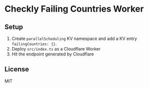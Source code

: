 # Checkly Failing Countries Worker

## Setup

1. Create `parallelScheduling` KV namespace and add a KV entry `failingCountries: {}`.
2. Deploy `src/index.ts` as a Cloudflare Worker
3. Hit the endpoint generated by Cloudflare

## License

MIT
